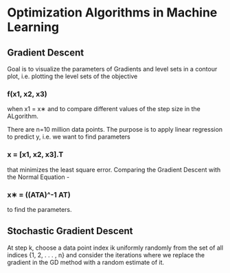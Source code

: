 # Optimization Algorithms in Machine Learning
 
## Gradient Descent 
Goal is to visualize the parameters of Gradients and level sets in a contour plot, i.e. plotting the level sets of the objective 
### f(x1, x2, x3) 
when x1 = x∗ and to compare different values of the step size in the ALgorithm.

There are n=10 million data points. The purpose is to apply linear regression to predict y, i.e. we want to find parameters
### x = [x1, x2, x3].T 
that minimizes the least square error. Comparing the Gradient Descent with the Normal Equation - 
### x∗ = ((ATA)^-1 AT) 
to find the parameters.

## Stochastic Gradient Descent
At step k, choose a data point index ik uniformly randomly from the set of all indices {1, 2, . . . , n} and consider the iterations
where we replace the gradient in the GD method with a random estimate of it.

